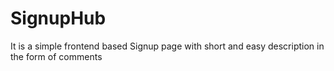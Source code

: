 # SignupHub
It is a simple frontend based Signup page with short and easy description in the form of comments 
